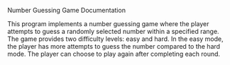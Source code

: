 Number Guessing Game Documentation


This program implements a number guessing game where the player attempts to guess a randomly selected number within a specified range. The game provides two difficulty levels: easy and hard. In the easy mode, the player has more attempts to guess the number compared to the hard mode. The player can choose to play again after completing each round.
